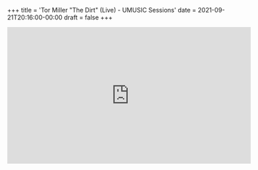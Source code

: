 +++
title = 'Tor Miller "The Dirt" (Live) - UMUSIC Sessions'
date = 2021-09-21T20:16:00-00:00
draft = false
+++

<iframe width="560" height="315" src="https://www.youtube.com/embed/ALh08tjEFJw?si=JZCNkCQiGH0WsJcn" title="YouTube video player" frameborder="0" allow="accelerometer; autoplay; clipboard-write; encrypted-media; gyroscope; picture-in-picture; web-share" referrerpolicy="strict-origin-when-cross-origin" allowfullscreen></iframe>
